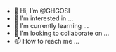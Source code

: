 - 👋 Hi, I’m @GHGOSI
- 👀 I’m interested in ...
- 🌱 I’m currently learning ...
- 💞️ I’m looking to collaborate on ...
- 📫 How to reach me ...

<!---
GHGOSI/GHGOSI is a ✨ special ✨ repository because its `README.md` (this file) appears on your GitHub profile.
You can click the Preview link to take a look at your changes.
--->
